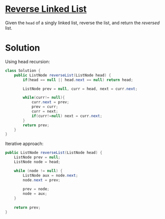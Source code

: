 # [Reverse Linked List](https://leetcode.com/problems/reverse-linked-list/description/)

Given the `head` of a singly linked list, reverse the list, and return the _reversed_ list.

# Solution
Using head recursion:
```java
class Solution {
    public ListNode reverseList(ListNode head) {
        if(head == null || head.next == null) return head;

        ListNode prev = null, curr = head, next = curr.next;

        while(curr!= null){
            curr.next = prev;
            prev = curr;
            curr = next;
            if(curr!=null) next = curr.next;
        }
        return prev;
    }
}
```
Iterative approach:

```java
public ListNode reverseList(ListNode head) {
    ListNode prev = null;
    ListNode node = head;

    while (node != null) {
        ListNode aux = node.next;
        node.next = prev;
        
        prev = node;
        node = aux;
    }
    
    return prev;
}
```